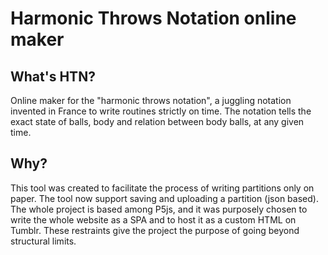# Harmonic Throws Notation online maker
## What's HTN?
Online maker for the "harmonic throws notation", a juggling notation invented in France to write routines strictly on time.
The notation tells the exact state of balls, body and relation between body balls, at any given time.

## Why?
This tool was created to facilitate the process of writing partitions only on paper.
The tool now support saving and uploading a partition (json based).
The whole project is based among P5js, and it was purposely chosen to write the whole website as a SPA and to host it as a custom HTML on Tumblr.
These restraints give the project the purpose of going beyond structural limits.

